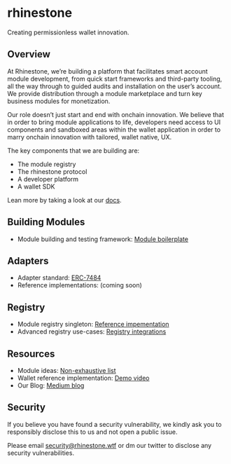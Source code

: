 # rhinestone

Creating permissionless wallet innovation.

## Overview

At Rhinestone, we’re building a platform that facilitates smart account module development, from quick start frameworks and third-party tooling, all the way through to guided audits and installation on the user’s account. We provide distribution through a module marketplace and turn key business modules for monetization.

Our role doesn’t just start and end with onchain innovation. We believe that in order to bring module applications to life, developers need access to UI components and sandboxed areas within the wallet application in order to marry onchain innovation with tailored, wallet native, UX.

The key components that we are building are:

- The module registry
- The rhinestone protocol
- A developer platform
- A wallet SDK

Lean more by taking a look at our [docs](https://docs.rhinestone.wtf).

## Building Modules

- Module building and testing framework: [Module boilerplate](https://github.com/rhinestonewtf/module-boilerplate)

## Adapters

- Adapter standard: [ERC-7484](https://github.com/ethereum/EIPs/pull/7484)
- Reference implementations: (coming soon)

## Registry

- Module registry singleton: [Reference impementation](https://github.com/rhinestonewtf/registry)
- Advanced registry use-cases: [Registry integrations](https://github.com/rhinestonewtf/registry-integrations)

## Resources

- Module ideas: [Non-exhaustive list](https://rhinestone.notion.site/Module-ideas-for-product-inspo-338100a2c99540f490472b8aa839da11)
- Wallet reference implementation: [Demo video](https://rhinestone.wtf/demo)
- Our Blog: [Medium blog](https://blog.rhinestone.wtf)

## Security

If you believe you have found a security vulnerability, we kindly ask you to responsibly disclose this to us and not open a public issue.

Please email security@rhinestone.wtf or dm our twitter to disclose any security vulnerabilities.
